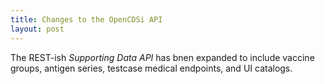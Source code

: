 ```yaml
---
title: Changes to the OpenCDSi API
layout: post
---
```


The REST-ish *Supporting Data API* has bnen expanded to include vaccine groups,
antigen series, testcase medical endpoints, and UI catalogs.
